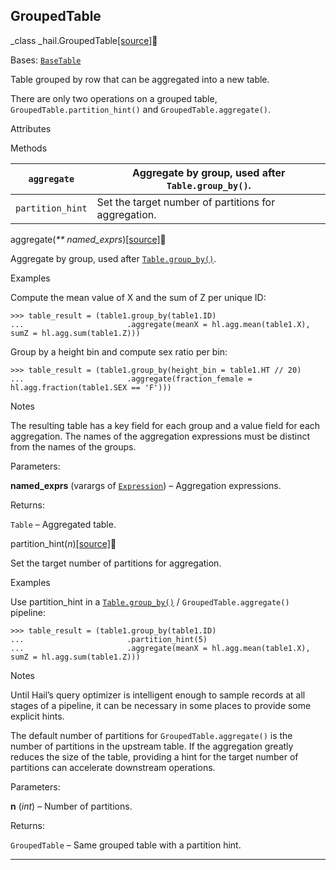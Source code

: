 ## GroupedTable


_class _hail.GroupedTable[[source]](_modules/hail/table.html#GroupedTable)

    

Bases: [`BaseTable`](hail.table.BaseTable.html#hail.table.BaseTable
"hail.table.BaseTable")

Table grouped by row that can be aggregated into a new table.

There are only two operations on a grouped table,
`GroupedTable.partition_hint()` and `GroupedTable.aggregate()`.

Attributes

Methods

`aggregate` | Aggregate by group, used after ```Table.group_by()```.  
---|---  
`partition_hint` | Set the target number of partitions for aggregation.  
  
aggregate(_**
named_exprs_)[[source]](_modules/hail/table.html#GroupedTable.aggregate)

    

Aggregate by group, used after
[`Table.group_by()`](hail.Table.html#hail.Table.group_by
"hail.Table.group_by").

Examples

Compute the mean value of X and the sum of Z per unique ID:

    
    
    >>> table_result = (table1.group_by(table1.ID)
    ...                       .aggregate(meanX = hl.agg.mean(table1.X), sumZ = hl.agg.sum(table1.Z)))
    

Group by a height bin and compute sex ratio per bin:

    
    
    >>> table_result = (table1.group_by(height_bin = table1.HT // 20)
    ...                       .aggregate(fraction_female = hl.agg.fraction(table1.SEX == 'F')))
    

Notes

The resulting table has a key field for each group and a value field for each
aggregation. The names of the aggregation expressions must be distinct from
the names of the groups.

Parameters:

    

**named_exprs** (varargs of
[`Expression`](hail.expr.Expression.html#hail.expr.Expression
"hail.expr.Expression")) – Aggregation expressions.

Returns:

    

```Table``` – Aggregated table.

partition_hint(_n_)[[source]](_modules/hail/table.html#GroupedTable.partition_hint)

    

Set the target number of partitions for aggregation.

Examples

Use partition_hint in a
[`Table.group_by()`](hail.Table.html#hail.Table.group_by
"hail.Table.group_by") / `GroupedTable.aggregate()` pipeline:

    
    
    >>> table_result = (table1.group_by(table1.ID)
    ...                       .partition_hint(5)
    ...                       .aggregate(meanX = hl.agg.mean(table1.X), sumZ = hl.agg.sum(table1.Z)))
    

Notes

Until Hail’s query optimizer is intelligent enough to sample records at all
stages of a pipeline, it can be necessary in some places to provide some
explicit hints.

The default number of partitions for `GroupedTable.aggregate()` is the number
of partitions in the upstream table. If the aggregation greatly reduces the
size of the table, providing a hint for the target number of partitions can
accelerate downstream operations.

Parameters:

    

**n** (_int_) – Number of partitions.

Returns:

    

`GroupedTable` – Same grouped table with a partition hint.

---

